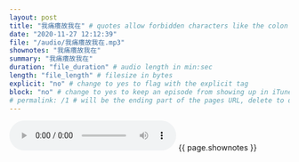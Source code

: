 ```yaml
---
layout: post
title: "我痛癢故我在" # quotes allow forbidden characters like the colon
date: "2020-11-27 12:12:39"
file: "/audio/我痛癢故我在.mp3"
shownotes: "我痛癢故我在"
summary: "我痛癢故我在"
duration: "file_duration" # audio length in min:sec
length: "file_length" # filesize in bytes
explicit: "no" # change to yes to flag with the explicit tag
block: "no" # change to yes to keep an episode from showing up in iTunes
# permalink: /1 # will be the ending part of the pages URL, delete to default to the title
---
```


<audio controls>
<source src="{{site.url}}{{site.baseurl}}{{ page.file }}" type="audio/x-mp3">
Your browser does not support the audio element.
</audio>
{{ page.shownotes }}
